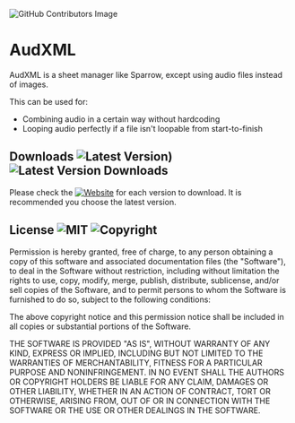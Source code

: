 ![GitHub Contributors Image](https://contrib.rocks/image?repo=lexiolvsu/AudXML)
# AudXML
AudXML is a sheet manager like Sparrow, except using audio files instead of images.

This can be used for:
- Combining audio in a certain way without hardcoding
- Looping audio perfectly if a file isn't loopable from start-to-finish

## Downloads ![Latest Version)](https://img.shields.io/github/v/release/lexiolvsu/AudXML?style=for-the-badge) ![Latest Version Downloads](https://img.shields.io/github/v/release/lexiolvsu/AudXML?style=for-the-badge)

Please check the [![Website](https://img.shields.io/website?down_color=lightgrey&down_message=DOWN&label=releases%20page&style=flat-square&up_message=UP&url=https%3A%2F%2Fwww.github.com%2Flexiolvsu%2FAudXML%2Freleases%2F)](https://www.github.com/lexiolvsu/AudXML/releases/) for each version to download. It is recommended you choose the latest version.

## License ![MIT](https://img.shields.io/github/license/lexiolvsu/AudXML?label=%20&style=for-the-badge) ![Copyright](https://img.shields.io/badge/Copyright-%C2%A9%202022%20lexiolvsu-yellow?style=for-the-badge)

Permission is hereby granted, free of charge, to any person obtaining a copy
of this software and associated documentation files (the "Software"), to deal
in the Software without restriction, including without limitation the rights
to use, copy, modify, merge, publish, distribute, sublicense, and/or sell
copies of the Software, and to permit persons to whom the Software is
furnished to do so, subject to the following conditions:

The above copyright notice and this permission notice shall be included in all
copies or substantial portions of the Software.

THE SOFTWARE IS PROVIDED "AS IS", WITHOUT WARRANTY OF ANY KIND, EXPRESS OR
IMPLIED, INCLUDING BUT NOT LIMITED TO THE WARRANTIES OF MERCHANTABILITY,
FITNESS FOR A PARTICULAR PURPOSE AND NONINFRINGEMENT. IN NO EVENT SHALL THE
AUTHORS OR COPYRIGHT HOLDERS BE LIABLE FOR ANY CLAIM, DAMAGES OR OTHER
LIABILITY, WHETHER IN AN ACTION OF CONTRACT, TORT OR OTHERWISE, ARISING FROM,
OUT OF OR IN CONNECTION WITH THE SOFTWARE OR THE USE OR OTHER DEALINGS IN THE
SOFTWARE.

